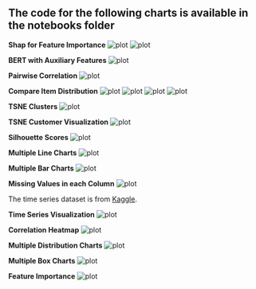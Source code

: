## The code for the following charts is available in the notebooks folder

**Shap for Feature Importance**
![plot](./charts/shap2.png)
![plot](./charts/shap5.png)

**BERT with Auxiliary Features**
![plot](./charts/ml.png)


**Pairwise Correlation**
![plot](./charts/co.png)



**Compare Item Distribution**
![plot](./charts/dist4.png)
![plot](./charts/compare.png)
![plot](./charts/col3.png)
![plot](./charts/line3.png)

**TSNE Clusters**
![plot](./charts/cls3.png)



**TSNE Customer Visualization**
![plot](./charts/words.png)


**Silhouette Scores**
![plot](./charts/cls4.png)


**Multiple Line Charts**
![plot](./charts/line_chart3.png)

**Multiple Bar Charts**
![plot](./charts/bar_chart.png)


**Missing Values in each Column**
![plot](./charts/out2.png)

The time series dataset is from [Kaggle](https://www.kaggle.com/datasets/nphantawee/pump-sensor-data). 


**Time Series Visualization**
![plot](./charts/0.png)


**Correlation Heatmap**
![plot](./charts/heatmap.png)

**Multiple Distribution Charts**
![plot](./charts/dist_chart.png)

**Multiple Box Charts**
![plot](./charts/boxchart.png)



**Feature Importance**
![plot](./charts/imp.png)




